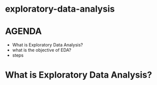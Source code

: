 # exploratory-data-analysis
# AGENDA
* What is Exploratory Data Analysis?
* what is the objective of EDA?
* steps
#  What is Exploratory Data Analysis?
